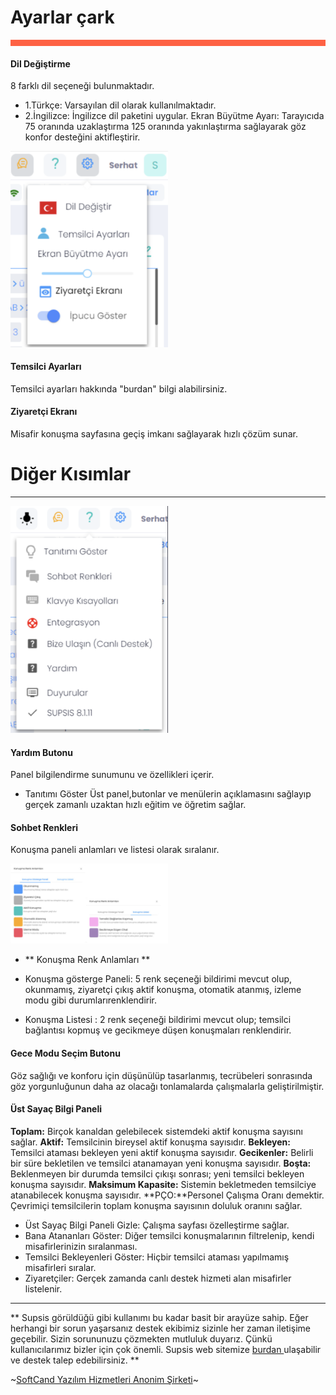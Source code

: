 # Ayarlar çark

<div style="border-bottom: 10px solid #fe6244; padding: 0px;">
</div>

#### Dil Değiştirme

8 farklı dil seçeneği bulunmaktadır.

* 1.Türkçe: Varsayılan dil olarak kullanılmaktadır.
* 2.İngilizce: İngilizce dil paketini uygular.
  Ekran Büyütme Ayarı: Tarayıcıda 75 oranında uzaklaştırma 125 oranında yakınlaştırma sağlayarak göz konfor desteğini
  aktifleştirir.

<img src="../../img/Settings/Settings2.png" width="50%" />

#### Temsilci Ayarları

Temsilci ayarları hakkında "burdan" bilgi alabilirsiniz.

#### Ziyaretçi Ekranı

Misafir konuşma sayfasına geçiş imkanı sağlayarak hızlı çözüm sunar.

# Diğer Kısımlar
---

<img src="../../img/Settings/Settings3.png" width="50%">

#### Yardım Butonu

Panel bilgilendirme sunumunu ve özellikleri içerir.

* Tanıtımı Göster
  Üst panel,butonlar ve menülerin açıklamasını sağlayıp gerçek zamanlı uzaktan hızlı eğitim ve öğretim sağlar.

#### Sohbet Renkleri

Konuşma paneli anlamları ve listesi olarak sıralanır.

<img src= "../../img/Settings/Settings4.png" width="50%" /> 

* ** Konuşma Renk Anlamları **

* Konuşma gösterge Paneli: 5 renk seçeneği bildirimi mevcut olup, okunmamış, ziyaretçi çıkış aktif konuşma, otomatik
  atanmış, izleme modu gibi durumlarırenklendirir.
* Konuşma Listesi : 2 renk seçeneği bildirimi mevcut olup; temsilci bağlantısı kopmuş ve gecikmeye düşen konuşmaları
  renklendirir.

#### Gece Modu Seçim Butonu

Göz sağlığı ve konforu için düşünülüp tasarlanmış,
tecrübeleri sonrasında göz yorgunluğunun daha az olacağı tonlamalarda çalışmalarla
geliştirilmiştir.

#### Üst Sayaç Bilgi Paneli

**Toplam:** Birçok kanaldan gelebilecek sistemdeki aktif konuşma sayısını sağlar.
**Aktif:** Temsilcinin bireysel aktif konuşma sayısıdır.
**Bekleyen:** Temsilci ataması bekleyen yeni aktif konuşma sayısıdır.
**Gecikenler:** Belirli bir süre bekletilen ve temsilci atanamayan yeni konuşma sayısıdır.
**Boşta:** Beklenmeyen bir durumda temsilci çıkışı sonrası; yeni temsilci bekleyen konuşma sayısıdır.
**Maksimum Kapasite:** Sistemin bekletmeden temsilciye atanabilecek konuşma sayısıdır.
**PÇO:**Personel Çalışma Oranı demektir. Çevrimiçi temsilcilerin toplam
konuşma sayısının doluluk oranını sağlar.

* Üst Sayaç Bilgi Paneli Gizle: Çalışma sayfası özelleştirme sağlar.
* Bana Atananları Göster: Diğer temsilci konuşmalarının filtrelenip, kendi
  misafirlerinizin sıralanması.
* Temsilci Bekleyenleri Göster: Hiçbir temsilci ataması yapılmamış misafirleri sıralar.
* Ziyaretçiler: Gerçek zamanda canlı destek hizmeti alan misafirler listelenir.

 ---
** Supsis görüldüğü gibi kullanımı bu kadar basit bir arayüze sahip. Eğer herhangi bir sorun yaşarsanız destek ekibimiz
sizinle her zaman iletişime geçebilir. Sizin sorununuzu çözmekten mutluluk duyarız. Çünkü kullanıcılarımız bizler için
çok önemli. Supsis web sitemize [burdan ](http://supsis.com/) ulaşabilir ve destek talep edebilirsiniz. **

~[SoftCand Yazılım Hizmetleri Anonim Şirketi](https://softcand.com)~



